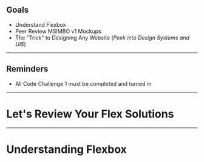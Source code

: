 ## Goals
- Understand Flexbox
- Peer Review MSIMBO v1 Mockups
- The "Trick" to Designing Any Website (_Peek into Design Systems and UI5_)

----



## Reminders

- All Code Challenge 1 must be completed and turned in

----

# Let's Review Your Flex Solutions

---- 

#  Understanding Flexbox


